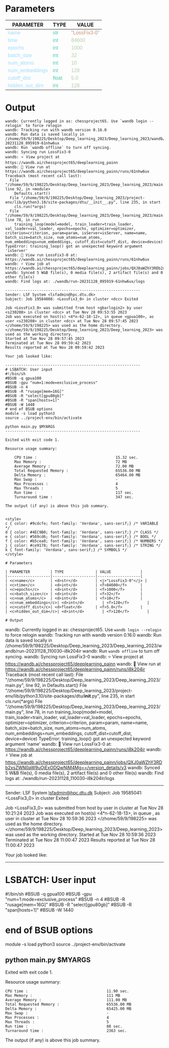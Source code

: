 
<style>
c { color: #9cdcfe; font-family: 'Verdana', sans-serif;} /* VARIABLE */
d { color: #4EC9B0; font-family: 'Verdana', sans-serif;} /* CLASS */
e { color: #569cd6; font-family: 'Verdana', sans-serif;} /* BOOL */
f { color: #b5cea8; font-family: 'Verdana', sans-serif;} /* NUMBERS */
j { color: #ce9178; font-family: 'Verdana', sans-serif;} /* STRING */
k { font-family: 'Verdana', sans-serif;} /* SYMBOLS */
</style>

# Parameters

| PARAMETER         | TYPE              | VALUE             |
|-------------------|-------------------|-------------------|
| <c>name</c>       | <d>str</d>        | <j>"LossFix3-0"</j> |
| <c>time</c>       | <d>int</d>        | <f>84600</f>      |
| <c>epochs</c>     | <d>int</d>        | <f>1000</f>       |
| <c>batch_size</c> | <d>int</d>        | <f>32</f>         |
| <c>num_atoms</c>  | <d>int</d>        | <f>10</f>         |
| <c>num_embeddings</c>| <d>int</d>        | <f>128</f>        |
| <c>cutoff_dist</c>| <d>float</d>      | <f>5.0</f>        |
| <c>hidden_out_dim</c>| <d>int</d>        | <f>128</f>        |

# Output

```
wandb: Currently logged in as: chessproject65. Use `wandb login --relogin` to force relogin
wandb: Tracking run with wandb version 0.16.0
wandb: Run data is saved locally in /zhome/59/9/198225/Desktop/Deep_learning_2023/Deep_learning_2023/wandb/run-20231128_095919-61nhw6ux
wandb: Run `wandb offline` to turn off syncing.
wandb: Syncing run LossFix3-0
wandb: ⭐️ View project at https://wandb.ai/chessproject65/deeplearning_painn
wandb: 🚀 View run at https://wandb.ai/chessproject65/deeplearning_painn/runs/61nhw6ux
Traceback (most recent call last):
  File "/zhome/59/9/198225/Desktop/Deep_learning_2023/Deep_learning_2023/main.py", line 92, in <module>
    Defaults.start()
  File "/zhome/59/9/198225/Desktop/Deep_learning_2023/project-env/lib/python3.10/site-packages/dtu/__init__.py", line 235, in start
    cls.run(*args)
  File "/zhome/59/9/198225/Desktop/Deep_learning_2023/Deep_learning_2023/main.py", line 78, in run
    training_loop(model=model, train_loader=train_loader, val_loader=val_loader, epochs=epochs, optimizer=optimizer, criterion=criterion, param=param, isServer=isServer, name=name, batch_size=batch_size, num_atoms=num_atoms, num_embeddings=num_embeddings, cutoff_dist=cutoff_dist, device=device)
TypeError: training_loop() got an unexpected keyword argument 'isServer'
wandb: 🚀 View run LossFix3-0 at: https://wandb.ai/chessproject65/deeplearning_painn/runs/61nhw6ux
wandb: ️⚡ View job at https://wandb.ai/chessproject65/deeplearning_painn/jobs/QXJ0aWZhY3RDb2xsZWN0aW9uOjExODQwNjM4Mg==/version_details/v2
wandb: Synced 5 W&B file(s), 0 media file(s), 2 artifact file(s) and 0 other file(s)
wandb: Find logs at: ./wandb/run-20231128_095919-61nhw6ux/logs

------------------------------------------------------------
Sender: LSF System <lsfadmin@hpc.dtu.dk>
Subject: Job 19584008: <LossFix3_0> in cluster <dcc> Exited

Job <LossFix3_0> was submitted from host <gbarlogin2> by user <s230208> in cluster <dcc> at Tue Nov 28 09:53:55 2023
Job was executed on host(s) <4*n-62-18-12>, in queue <gpua100>, as user <s230208> in cluster <dcc> at Tue Nov 28 09:57:45 2023
</zhome/59/9/198225> was used as the home directory.
</zhome/59/9/198225/Desktop/Deep_learning_2023/Deep_learning_2023> was used as the working directory.
Started at Tue Nov 28 09:57:45 2023
Terminated at Tue Nov 28 09:59:42 2023
Results reported at Tue Nov 28 09:59:42 2023

Your job looked like:

------------------------------------------------------------
# LSBATCH: User input
#!/bin/sh
#BSUB -q gpua100
#BSUB -gpu "num=1:mode=exclusive_process"
#BSUB -n 4
#BSUB -R "rusage[mem=16G]"
#BSUB -R "select[gpu80gb]"
#BSUB -R "span[hosts=1]"
#BSUB -W 1440
# end of BSUB options
module -s load python3
source ../project-env/bin/activate

python main.py $MYARGS
------------------------------------------------------------

Exited with exit code 1.

Resource usage summary:

    CPU time :                                   15.32 sec.
    Max Memory :                                 72 MB
    Average Memory :                             72.00 MB
    Total Requested Memory :                     65536.00 MB
    Delta Memory :                               65464.00 MB
    Max Swap :                                   -
    Max Processes :                              4
    Max Threads :                                5
    Run time :                                   117 sec.
    Turnaround time :                            347 sec.

The output (if any) is above this job summary.


<style>
c { color: #9cdcfe; font-family: 'Verdana', sans-serif;} /* VARIABLE */
d { color: #4EC9B0; font-family: 'Verdana', sans-serif;} /* CLASS */
e { color: #569cd6; font-family: 'Verdana', sans-serif;} /* BOOL */
f { color: #b5cea8; font-family: 'Verdana', sans-serif;} /* NUMBERS */
j { color: #ce9178; font-family: 'Verdana', sans-serif;} /* STRING */
k { font-family: 'Verdana', sans-serif;} /* SYMBOLS */
</style>

# Parameters

| PARAMETER         | TYPE              | VALUE             |
|-------------------|-------------------|-------------------|
| <c>name</c>       | <d>str</d>        | <j>"LossFix3-0"</j> |
| <c>time</c>       | <d>int</d>        | <f>84600</f>      |
| <c>epochs</c>     | <d>int</d>        | <f>1000</f>       |
| <c>batch_size</c> | <d>int</d>        | <f>32</f>         |
| <c>num_atoms</c>  | <d>int</d>        | <f>10</f>         |
| <c>num_embeddings</c>| <d>int</d>        | <f>128</f>        |
| <c>cutoff_dist</c>| <d>float</d>      | <f>5.0</f>        |
| <c>hidden_out_dim</c>| <d>int</d>        | <f>128</f>        |

# Output

```
wandb: Currently logged in as: chessproject65. Use `wandb login --relogin` to force relogin
wandb: Tracking run with wandb version 0.16.0
wandb: Run data is saved locally in /zhome/59/9/198225/Desktop/Deep_learning_2023/Deep_learning_2023/wandb/run-20231128_110030-i8k204ir
wandb: Run `wandb offline` to turn off syncing.
wandb: Syncing run LossFix3-0
wandb: ⭐️ View project at https://wandb.ai/chessproject65/deeplearning_painn
wandb: 🚀 View run at https://wandb.ai/chessproject65/deeplearning_painn/runs/i8k204ir
Traceback (most recent call last):
  File "/zhome/59/9/198225/Desktop/Deep_learning_2023/Deep_learning_2023/main.py", line 92, in <module>
    Defaults.start()
  File "/zhome/59/9/198225/Desktop/Deep_learning_2023/project-env/lib/python3.10/site-packages/dtu/__init__.py", line 235, in start
    cls.run(*args)
  File "/zhome/59/9/198225/Desktop/Deep_learning_2023/Deep_learning_2023/main.py", line 78, in run
    training_loop(model=model, train_loader=train_loader, val_loader=val_loader, epochs=epochs, optimizer=optimizer, criterion=criterion, param=param, name=name, batch_size=batch_size, num_atoms=num_atoms, num_embeddings=num_embeddings, cutoff_dist=cutoff_dist, device=device)
TypeError: training_loop() got an unexpected keyword argument 'name'
wandb: 🚀 View run LossFix3-0 at: https://wandb.ai/chessproject65/deeplearning_painn/runs/i8k204ir
wandb: ️⚡ View job at https://wandb.ai/chessproject65/deeplearning_painn/jobs/QXJ0aWZhY3RDb2xsZWN0aW9uOjExODQwNjM4Mg==/version_details/v3
wandb: Synced 5 W&B file(s), 0 media file(s), 2 artifact file(s) and 0 other file(s)
wandb: Find logs at: ./wandb/run-20231128_110030-i8k204ir/logs

------------------------------------------------------------
Sender: LSF System <lsfadmin@hpc.dtu.dk>
Subject: Job 19585041: <LossFix3_0> in cluster <dcc> Exited

Job <LossFix3_0> was submitted from host <gbarlogin2> by user <s230208> in cluster <dcc> at Tue Nov 28 10:21:24 2023
Job was executed on host(s) <4*n-62-18-13>, in queue <gpua100>, as user <s230208> in cluster <dcc> at Tue Nov 28 10:59:36 2023
</zhome/59/9/198225> was used as the home directory.
</zhome/59/9/198225/Desktop/Deep_learning_2023/Deep_learning_2023> was used as the working directory.
Started at Tue Nov 28 10:59:36 2023
Terminated at Tue Nov 28 11:00:47 2023
Results reported at Tue Nov 28 11:00:47 2023

Your job looked like:

------------------------------------------------------------
# LSBATCH: User input
#!/bin/sh
#BSUB -q gpua100
#BSUB -gpu "num=1:mode=exclusive_process"
#BSUB -n 4
#BSUB -R "rusage[mem=16G]"
#BSUB -R "select[gpu80gb]"
#BSUB -R "span[hosts=1]"
#BSUB -W 1440
# end of BSUB options
module -s load python3
source ../project-env/bin/activate

python main.py $MYARGS
------------------------------------------------------------

Exited with exit code 1.

Resource usage summary:

    CPU time :                                   11.90 sec.
    Max Memory :                                 111 MB
    Average Memory :                             111.00 MB
    Total Requested Memory :                     65536.00 MB
    Delta Memory :                               65425.00 MB
    Max Swap :                                   -
    Max Processes :                              4
    Max Threads :                                5
    Run time :                                   88 sec.
    Turnaround time :                            2363 sec.

The output (if any) is above this job summary.

